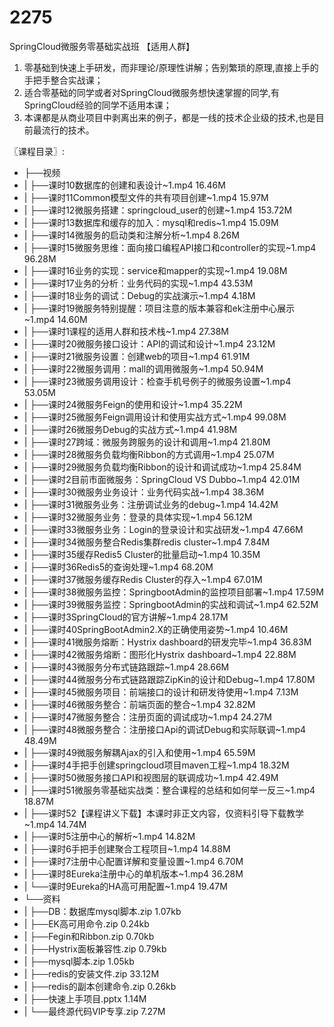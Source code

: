 # 2275
SpringCloud微服务零基础实战班
【适用人群】 
1. 零基础到快速上手研发，而非理论/原理性讲解；告别繁琐的原理,直接上手的手把手整合实战课；
2. 适合零基础的同学或者对SpringCloud微服务想快速掌握的同学,有SpringCloud经验的同学不适用本课；
3. 本课都是从商业项目中剥离出来的例子，都是一线的技术企业级的技术,也是目前最流行的技术。


〖课程目录〗:

- ├──视频  
- |   ├──课时10数据库的创建和表设计~1.mp4  16.46M
- |   ├──课时11Common模型文件的共有项目创建~1.mp4  15.97M
- |   ├──课时12微服务搭建：springcloud_user的创建~1.mp4  153.72M
- |   ├──课时13数据库和缓存的加入：mysql和redis~1.mp4  15.09M
- |   ├──课时14微服务的启动类和注解分析~1.mp4  8.26M
- |   ├──课时15微服务思维：面向接口编程API接口和controller的实现~1.mp4  96.28M
- |   ├──课时16业务的实现：service和mapper的实现~1.mp4  19.08M
- |   ├──课时17业务的分析：业务代码的实现~1.mp4  43.53M
- |   ├──课时18业务的调试：Debug的实战演示~1.mp4  4.18M
- |   ├──课时19微服务特别提醒：项目注意的版本兼容和ek注册中心展示~1.mp4  14.60M
- |   ├──课时1课程的适用人群和技术栈~1.mp4  27.38M
- |   ├──课时20微服务接口设计：API的调试和设计~1.mp4  23.12M
- |   ├──课时21微服务设置：创建web的项目~1.mp4  61.91M
- |   ├──课时22微服务调用：mall的调用微服务~1.mp4  50.94M
- |   ├──课时23微服务调用设计：检查手机号例子的微服务设置~1.mp4  53.05M
- |   ├──课时24微服务Feign的使用和设计~1.mp4  35.22M
- |   ├──课时25微服务Feign调用设计和使用实战方式~1.mp4  99.08M
- |   ├──课时26微服务Debug的实战方式~1.mp4  41.98M
- |   ├──课时27跨域：微服务跨服务的设计和调用~1.mp4  21.80M
- |   ├──课时28微服务负载均衡Ribbon的方式调用~1.mp4  25.07M
- |   ├──课时29微服务负载均衡Ribbon的设计和调试成功~1.mp4  25.84M
- |   ├──课时2目前市面微服务：SpringCloud VS Dubbo~1.mp4  42.01M
- |   ├──课时30微服务业务设计：业务代码实战~1.mp4  38.36M
- |   ├──课时31微服务业务：注册调试业务的debug~1.mp4  14.42M
- |   ├──课时32微服务业务：登录的具体实现~1.mp4  56.12M
- |   ├──课时33微服务业务：Login的登录设计和实战研发~1.mp4  47.66M
- |   ├──课时34微服务整合Redis集群redis cluster~1.mp4  7.84M
- |   ├──课时35缓存Redis5 Cluster的批量启动~1.mp4  10.35M
- |   ├──课时36Redis5的查询处理~1.mp4  68.20M
- |   ├──课时37微服务缓存Redis Cluster的存入~1.mp4  67.01M
- |   ├──课时38微服务监控：SpringbootAdmin的监控项目部署~1.mp4  17.59M
- |   ├──课时39微服务监控：SpringbootAdmin的实战和调试~1.mp4  62.52M
- |   ├──课时3SpringCloud的官方讲解~1.mp4  28.17M
- |   ├──课时40SpringBootAdmin2.X的正确使用姿势~1.mp4  10.46M
- |   ├──课时41微服务熔断：Hystrix dashboard的研发完毕~1.mp4  36.83M
- |   ├──课时42微服务熔断：图形化Hystrix dashboard~1.mp4  22.88M
- |   ├──课时43微服务分布式链路跟踪~1.mp4  28.66M
- |   ├──课时44微服务分布式链路跟踪ZipKin的设计和Debug~1.mp4  17.80M
- |   ├──课时45微服务项目：前端接口的设计和研发待使用~1.mp4  7.13M
- |   ├──课时46微服务整合：前端页面的整合~1.mp4  32.82M
- |   ├──课时47微服务整合：注册页面的调试成功~1.mp4  24.27M
- |   ├──课时48微服务整合：注册接口Api的调试Debug和实际联调~1.mp4  48.49M
- |   ├──课时49微服务解耦Ajax的引入和使用~1.mp4  65.59M
- |   ├──课时4手把手创建springcloud项目maven工程~1.mp4  18.32M
- |   ├──课时50微服务接口API和视图层的联调成功~1.mp4  42.49M
- |   ├──课时51微服务零基础实战类：整合课程的总结和如何举一反三~1.mp4  18.87M
- |   ├──课时52【课程讲义下载】本课时非正文内容，仅资料引导下载教学~1.mp4  14.74M
- |   ├──课时5注册中心的解析~1.mp4  14.82M
- |   ├──课时6手把手创建聚合工程项目~1.mp4  14.88M
- |   ├──课时7注册中心配置详解和变量设置~1.mp4  6.70M
- |   ├──课时8Eureka注册中心的单机版本~1.mp4  36.28M
- |   └──课时9Eureka的HA高可用配置~1.mp4  19.47M
- └──资料  
- |   ├──DB：数据库mysql脚本.zip  1.07kb
- |   ├──EK高可用命令.zip  0.24kb
- |   ├──Fegin和Ribbon.zip  0.70kb
- |   ├──Hystrix面板兼容性.zip  0.79kb
- |   ├──mysql脚本.zip  1.05kb
- |   ├──redis的安装文件.zip  33.12M
- |   ├──redis的副本创建命令.zip  0.26kb
- |   ├──快速上手项目.pptx  1.14M
- |   └──最终源代码VIP专享.zip  7.27M
